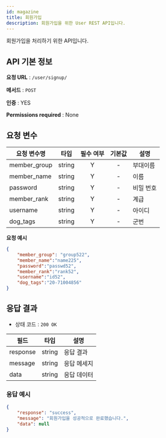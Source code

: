 ```yaml
---
id: magazine
title: 회원가입
description: 회원가입을 위한 User REST API입니다.
---
```


회원가입을 처리하기 위한 API입니다.

## API 기본 정보

**요청 URL** : `/user/signup/`

**메서드** : `POST`

**인증** : YES

**Permissions required** : None


## 요청 변수

| 요청 변수명   | 타입   | 필수 여부 | 기본값 | 설명     |
|--------------|--------|:--------:|:-----:|----------|
| member_group | string | Y        | -     | 부대이름 |
| member_name  | string | Y        | -     | 이름 |
| password     | string | Y        | -     | 비밀 번호 |
| member_rank  | string | Y        | -     | 계급 |
| username     | string | Y        | -     | 아이디 |
| dog_tags     | string | Y        | -     | 군번 |


**요청 예시**

```json
{
    "member_group": "group522",
    "member_name":"name225",
    "password":"passwd52",
    "member_rank":"rank52",
    "username":"id52",
    "dog_tags":"20-71004856"
}
```

## 응답 결과


* 상태 코드 : `200 OK`

| 필드         | 타입    |  설명     |
|--------------|--------|----------|
| response     | string | 응답 결과 |
| message      | string | 응답 메세지 |
| data         | string | 응답 데이터 |

### 응답 예시


```json
{
    "response": "success",
    "message": "회원가입을 성공적으로 완료했습니다.",
    "data": null
}
```